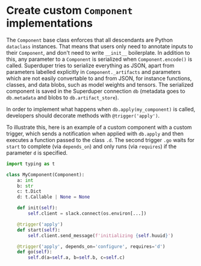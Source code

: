 # Create custom `Component` implementations

The `Component` base class enforces that all descendants are Python `dataclass` instances.
That means that users only need to annotate inputs to their `Component`, and don't need to write 
`__init__` boilerplate. In addition to this, any parameter to a `Component` is serialized when 
`Component.encode()` is called. Superduper tries to serialize everything as JSON, apart from parameters labelled
explicitly in `Component._artifacts` and parameters which are not easily convertable to and from JSON, for instance functions, classes, and data blobs, such as model weights and tensors. The serialized component is saved in the Superduper connection `db` (metadata goes to `db.metadata` and blobs to `db.artifact_store`).

In order to implement what happens when `db.apply(my_component)` is called, developers should decorate methods
with `@trigger('apply')`.

To illustrate this, here is an example of a custom component with a custom trigger, which sends a notification 
when applied with `db.apply` and then executes a function passed to the class `.d`. The second trigger
`.go` waits for `start` to complete (via `depends_on`) and only runs (via `requires`) if the parameter `d` is specified.

```python
import typing as t

class MyComponent(Component):
    a: int
    b: str
    c: t.Dict
    d: t.Callable | None = None

    def init(self):
        self.client = slack.connect(os.environ[...])

    @trigger('apply')
    def start(self):
        self.client.send_message(f'initializing {self.huuid}')

    @trigger('apply', depends_on='configure', requires='d')
    def go(self):
        self.d(a=self.a, b=self.b, c=self.c)
        
```